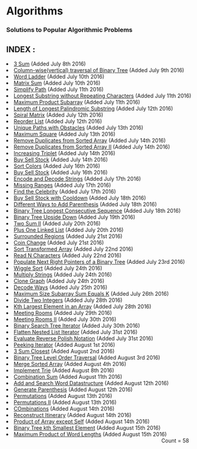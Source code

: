 <html>
    <h1>Algorithms</h1>
    <h3> Solutions to Popular Algorithmic Problems </h3>
    <div>
        <h2>INDEX :</h2>
    </div>
    <div>
        <li> <a href="https://github.com/anujbora/Algorithms/tree/master/3Sum"> 3 Sum</a> (Added July 8th 2016) </li>
        <li> <a href="https://github.com/anujbora/Algorithms/tree/master/Binary%20Tree%20Column-wise%20Traversal"> Column-wise(vertical) traversal of Binary Tree</a> (Added July 9th 2016) </li>
        <li> <a href="https://github.com/anujbora/Algorithms/tree/master/Word%20Ladder"> Word Ladder</a> (Added July 10th 2016) </li>
        <li> <a href="https://github.com/anujbora/Algorithms/tree/master/Matrix%20Sum"> Matrix Sum</a> (Added July 10th 2016) </li>
        <li> <a href="https://github.com/anujbora/Algorithms/tree/master/Simplify%20Path"> Simplify Path</a> (Added July 11th 2016) </li>
        <li> <a href="https://github.com/anujbora/Algorithms/tree/master/Longest%20Substring without%20Repeating%20Characters"> Longest Substring without Repeating Characters</a> (Added July 11th 2016) </li>
        <li> <a href="https://github.com/anujbora/Algorithms/tree/master/Maximum%20Product%20Subarray"> Maximum Product Subarray</a> (Added July 11th 2016) </li>
        <li> <a href="https://github.com/anujbora/Algorithms/tree/master/Length%20of%20Longest%20Palindromic%20Substring"> Length of Longest Palindromic Substring</a> (Added July 12th 2016) </li>
        <li> <a href="https://github.com/anujbora/Algorithms/tree/master/Spiral%20Matrix"> Spiral Matrix</a> (Added July 12th 2016) </li>
        <li> <a href="https://github.com/anujbora/Algorithms/tree/master/Reorder%20List"> Reorder List</a> (Added July 12th 2016) </li>
        <li> <a href="https://github.com/anujbora/Algorithms/tree/master/Unique%20Paths%20with%20Obstacles"> Unique Paths with Obstacles</a> (Added July 13th 2016) </li>
        <li> <a href="https://github.com/anujbora/Algorithms/tree/master/Maximum%20Square"> Maximum Square</a> (Added July 13th 2016) </li>
        <li> <a href="https://github.com/anujbora/Algorithms/tree/master/Remove%20Duplicates%20from%20Sorted%20Array"> Remove Duplicates from Sorted Array</a> (Added July 14th 2016) </li>
        <li> <a href="https://github.com/anujbora/Algorithms/tree/master/Remove%20Duplicates%20from%20Sorted%20Array%20II"> Remove Duplicates from Sorted Array II</a> (Added July 14th 2016) </li>
       <li> <a href="https://github.com/anujbora/Algorithms/tree/master/Increasing%20Triplet"> Increasing Triplet</a> (Added July 14th 2016) </li>
       <li> <a href="https://github.com/anujbora/Algorithms/blob/master/Buy%20Sell%20Stock/Stock.cpp"> Buy Sell Stock</a> (Added July 14th 2016) </li>
       <li> <a href="https://github.com/anujbora/Algorithms/blob/master/Sort%20Colors/"> Sort Colors</a> (Added July 16th 2016) </li>
       <li> <a href="https://github.com/anujbora/Algorithms/blob/master/Buy%20Sell%20Stock/"> Buy Sell Stock</a> (Added July 16th 2016) </li>
       <li> <a href="https://github.com/anujbora/Algorithms/blob/master/Encode%20and%20Decode%20Strings/"> Encode and Decode Strings</a> (Added July 17th 2016) </li>
       <li> <a href="https://github.com/anujbora/Algorithms/blob/master/Missing%20Ranges/"> Missing Ranges</a> (Added July 17th 2016) </li>
       <li> <a href="https://github.com/anujbora/Algorithms/blob/master/Find%20the%20Celebrity/"> Find the Celebrity</a> (Added July 17th 2016) </li>
       <li> <a href="https://github.com/anujbora/Algorithms/blob/master/Buy%20Sell%20Stock%20with%20Cooldown"> Buy Sell Stock with Cooldown</a> (Added July 18th 2016) </li>
       <li> <a href="https://github.com/anujbora/Algorithms/blob/master/Different%20Ways%20to%20Add%20Parenthesis"> Different Ways to Add Parenthesis</a> (Added July 18th 2016) </li> 
       <li> <a href="https://github.com/anujbora/Algorithms/tree/master/Binary%20Tree%20Longest%20Consecutive%20Sequence"> Binary Tree Longest Consecutive Sequence</a> (Added July 18th 2016) </li>
       <li> <a href="https://github.com/anujbora/Algorithms/tree/master/Binary%20Tree%20Upside%20Down"> Binary Tree Upside Down</a> (Added July 19th 2016) </li> 
       <li> <a href="https://github.com/anujbora/Algorithms/tree/master/Two%20Sum%20II"> Two Sum II</a> (Added July 20th 2016) </li>
       <li> <a href="https://github.com/anujbora/Algorithms/tree/master/Plus%20One%20Linked%20List"> Plus One Linked List</a> (Added July 20th 2016) </li> 
       <li> <a href="https://github.com/anujbora/Algorithms/tree/master/Surrounded%20Regions"> Surrounded Regions</a> (Added July 21st 2016) </li> 
       <li> <a href="https://github.com/anujbora/Algorithms/tree/master/Coin%20Change"> Coin Change</a> (Added July 21st 2016) </li> 
       <li> <a href="https://github.com/anujbora/Algorithms/tree/master/Sort%20Transformed%20Array"> Sort Transformed Array</a> (Added July 22nd 2016) </li> 
       <li> <a href="https://github.com/anujbora/Algorithms/tree/master/Read%20N%20Characters"> Read N Characters</a> (Added July 22nd 2016) </li> 
       <li> <a href="https://github.com/anujbora/Algorithms/tree/master/Populate%20Next%20Right%20Pointers"> Populate Next Right Pointers of a Binary Tree</a> (Added July 23rd 2016) </li> 
       <li> <a href="https://github.com/anujbora/Algorithms/tree/master/Wiggle%20Sort"> Wiggle Sort</a> (Added July 24th 2016) </li> 
       <li> <a href="https://github.com/anujbora/Algorithms/tree/master/Multiply%20Strings"> Multiply Strings</a> (Added July 24th 2016) </li> 
       <li> <a href="https://github.com/anujbora/Algorithms/tree/master/Clone%20Graph"> Clone Graph</a> (Added July 24th 2016) </li> 
       <li> <a href="https://github.com/anujbora/Algorithms/tree/master/Decode%20Ways"> Decode Ways</a> (Added July 25th 2016) </li> 
       <li> <a href="https://github.com/anujbora/Algorithms/tree/master/Maximum%20Size%20Subarray%20Sum%20Equals%20k"> Maximum Size Subarray Sum Equals K</a> (Added July 26th 2016) </li>
       <li> <a href="https://github.com/anujbora/Algorithms/tree/master/Divide%20Two%20Integers"> Divide Two Integers</a> (Added July 28th 2016) </li> 
       <li> <a href="https://github.com/anujbora/Algorithms/tree/master/Kth%20Largest%20Element%20in%20an%20Array"> Kth Largest Element in an Array</a> (Added July 28th 2016) </li> 
       <li> <a href="https://github.com/anujbora/Algorithms/tree/master/Meeting%20Rooms"> Meeting Rooms</a> (Added July 29th 2016) </li>
       <li> <a href="https://github.com/anujbora/Algorithms/tree/master/Meeting%20Rooms%20II"> Meeting Rooms II</a> (Added July 30th 2016) </li> 
       <li> <a href="https://github.com/anujbora/Algorithms/tree/master/Binary%20Search%20Tree%20Iterator"> Binary Search Tree Iterator</a> (Added July 30th 2016) </li>
       <li> <a href="https://github.com/anujbora/Algorithms/tree/master/Flatten%20Nested%20List%20Iterator"> Flatten Nested List Iterator</a> (Added July 31st 2016) </li>
       <li> <a href="https://github.com/anujbora/Algorithms/tree/master/Evaluate%20Reverse%20Polish%20Notation"> Evaluate Reverse Polish Notation</a> (Added July 31st 2016) </li>
       <li> <a href="https://github.com/anujbora/Algorithms/tree/master/Peeking%20Iterator"> Peeking Iterator</a> (Added August 1st 2016) </li>
       <li> <a href="https://github.com/anujbora/Algorithms/tree/master/3Sum%20Closest"> 3 Sum Closest</a> (Added August 2nd 2016) </li>
       <li> <a href="https://github.com/anujbora/Algorithms/tree/master/Binary%20Tree%20Level%20Order%20Traversal"> Binary Tree Level Order Traversal</a> (Added August 3rd 2016) </li>
       <li> <a href="https://github.com/anujbora/Algorithms/tree/master/Merge%20Sorted%20Array"> Merge Sorted Array</a> (Added August 4th 2016) </li>
       <li> <a href="https://github.com/anujbora/Algorithms/tree/master/Implement%20Trie"> Implement Trie</a> (Added August 8th 2016) </li>
       <li> <a href="https://github.com/anujbora/Algorithms/tree/master/Combination%20Sum"> Combination Sum</a> (Added August 11th 2016) </li>
       <li> <a href="https://github.com/anujbora/Algorithms/tree/master/Add%20and%20Search%20Word%20Datastructure"> Add and Search Word Datastructure</a> (Added August 12th 2016) </li>
       <li> <a href="https://github.com/anujbora/Algorithms/tree/master/Generate%20Parenthesis">Generate Parenthesis</a> (Added August 12th 2016) </li>
       <li> <a href="https://github.com/anujbora/Algorithms/tree/master/Permutations">Permutations</a> (Added August 13th 2016) </li>
       <li> <a href="https://github.com/anujbora/Algorithms/tree/master/Permutations%20II">Permutations II</a> (Added August 13th 2016) </li>
       <li> <a href="https://github.com/anujbora/Algorithms/tree/master/Combinations">COmbinations</a> (Added August 14th 2016) </li>
       <li> <a href="https://github.com/anujbora/Algorithms/tree/master/Reconstruct%20Itinerary">Reconstruct Itinerary</a> (Added August 14th 2016) </li>
       <li> <a href="https://github.com/anujbora/Algorithms/tree/master/Product%20of%20Array%20except%20Self">Product of Array except Self</a> (Added August 14th 2016) </li>
       <li> <a href="https://github.com/anujbora/Algorithms/tree/master/Binary%20Tree%20kth%20Smallest%20Element">Binary Tree kth Smallest Element</a> (Added August 15th 2016) </li>
       <li> <a href="https://github.com/anujbora/Algorithms/tree/master/Maximum%20Product%20of%20Word%20Lengths">Maximum Product of Word Lengths</a> (Added August 15th 2016) </li>
    </div>
    <div id="counter" align="right">  
        Count = 58 &nbsp;&nbsp;&nbsp;
    </div>
</html>